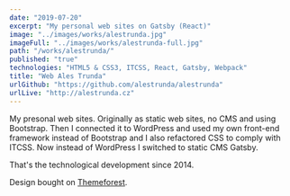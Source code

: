 ```yaml
---
date: "2019-07-20"
excerpt: "My personal web sites on Gatsby (React)"
image: "../images/works/alestrunda.jpg"
imageFull: "../images/works/alestrunda-full.jpg"
path: "/works/alestrunda/"
published: "true"
technologies: "HTML5 & CSS3, ITCSS, React, Gatsby, Webpack"
title: "Web Ales Trunda"
urlGithub: "https://github.com/alestrunda/alestrunda"
urlLive: "http://alestrunda.cz"
---
```


My presonal web sites. Originally as static web sites, no CMS and using Bootstrap. Then I connected it to WordPress and used my own front-end framework instead of Bootstrap and I also refactored CSS to comply with ITCSS. Now instead of WordPress I switched to static CMS Gatsby.

That's the technological development since 2014.

Design bought on [Themeforest](https://themeforest.net/item/arthenon-creative-one-page-psd-template/7279067).
